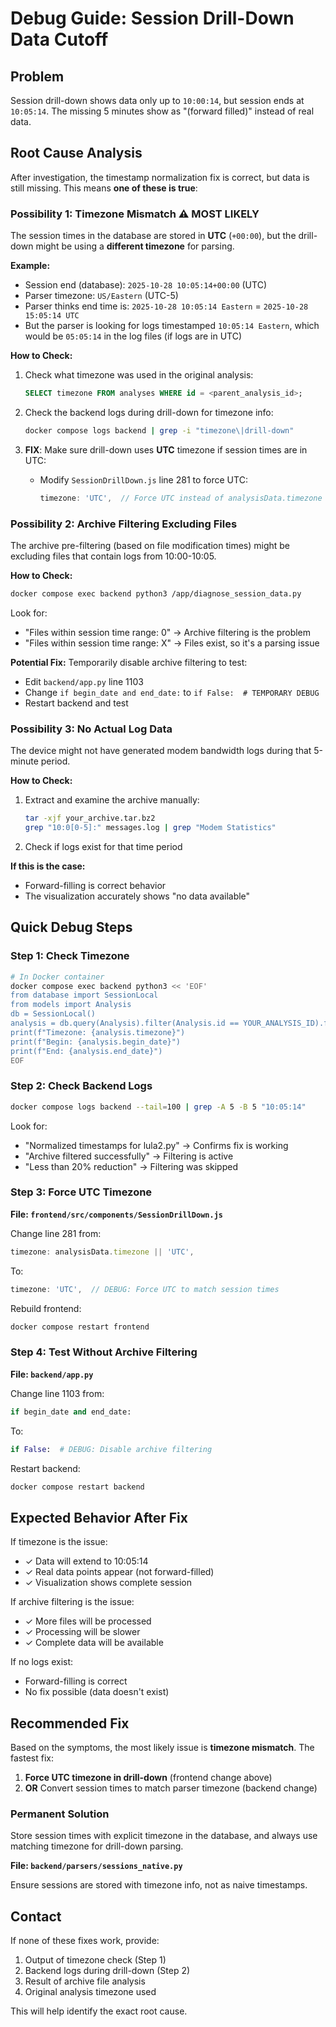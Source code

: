 # Debug Guide: Session Drill-Down Data Cutoff

## Problem
Session drill-down shows data only up to `10:00:14`, but session ends at `10:05:14`. The missing 5 minutes show as "(forward filled)" instead of real data.

## Root Cause Analysis

After investigation, the timestamp normalization fix is correct, but data is still missing. This means **one of these is true**:

### Possibility 1: Timezone Mismatch ⚠️ MOST LIKELY

The session times in the database are stored in **UTC** (`+00:00`), but the drill-down might be using a **different timezone** for parsing.

**Example:**
- Session end (database): `2025-10-28 10:05:14+00:00` (UTC)
- Parser timezone: `US/Eastern` (UTC-5)
- Parser thinks end time is: `2025-10-28 10:05:14 Eastern` = `2025-10-28 15:05:14 UTC`
- But the parser is looking for logs timestamped `10:05:14 Eastern`, which would be `05:05:14` in the log files (if logs are in UTC)

**How to Check:**
1. Check what timezone was used in the original analysis:
   ```sql
   SELECT timezone FROM analyses WHERE id = <parent_analysis_id>;
   ```

2. Check the backend logs during drill-down for timezone info:
   ```bash
   docker compose logs backend | grep -i "timezone\|drill-down"
   ```

3. **FIX**: Make sure drill-down uses **UTC** timezone if session times are in UTC:
   - Modify `SessionDrillDown.js` line 281 to force UTC:
     ```javascript
     timezone: 'UTC',  // Force UTC instead of analysisData.timezone
     ```

### Possibility 2: Archive Filtering Excluding Files

The archive pre-filtering (based on file modification times) might be excluding files that contain logs from 10:00-10:05.

**How to Check:**
```bash
docker compose exec backend python3 /app/diagnose_session_data.py
```

Look for:
- "Files within session time range: 0" → Archive filtering is the problem
- "Files within session time range: X" → Files exist, so it's a parsing issue

**Potential Fix:**
Temporarily disable archive filtering to test:
- Edit `backend/app.py` line 1103
- Change `if begin_date and end_date:` to `if False:  # TEMPORARY DEBUG`
- Restart backend and test

### Possibility 3: No Actual Log Data

The device might not have generated modem bandwidth logs during that 5-minute period.

**How to Check:**
1. Extract and examine the archive manually:
   ```bash
   tar -xjf your_archive.tar.bz2
   grep "10:0[0-5]:" messages.log | grep "Modem Statistics"
   ```

2. Check if logs exist for that time period

**If this is the case:**
- Forward-filling is correct behavior
- The visualization accurately shows "no data available"

## Quick Debug Steps

### Step 1: Check Timezone
```bash
# In Docker container
docker compose exec backend python3 << 'EOF'
from database import SessionLocal
from models import Analysis
db = SessionLocal()
analysis = db.query(Analysis).filter(Analysis.id == YOUR_ANALYSIS_ID).first()
print(f"Timezone: {analysis.timezone}")
print(f"Begin: {analysis.begin_date}")
print(f"End: {analysis.end_date}")
EOF
```

### Step 2: Check Backend Logs
```bash
docker compose logs backend --tail=100 | grep -A 5 -B 5 "10:05:14"
```

Look for:
- "Normalized timestamps for lula2.py" → Confirms fix is working
- "Archive filtered successfully" → Filtering is active
- "Less than 20% reduction" → Filtering was skipped

### Step 3: Force UTC Timezone

**File: `frontend/src/components/SessionDrillDown.js`**

Change line 281 from:
```javascript
timezone: analysisData.timezone || 'UTC',
```

To:
```javascript
timezone: 'UTC',  // DEBUG: Force UTC to match session times
```

Rebuild frontend:
```bash
docker compose restart frontend
```

### Step 4: Test Without Archive Filtering

**File: `backend/app.py`**

Change line 1103 from:
```python
if begin_date and end_date:
```

To:
```python
if False:  # DEBUG: Disable archive filtering
```

Restart backend:
```bash
docker compose restart backend
```

## Expected Behavior After Fix

If timezone is the issue:
- ✓ Data will extend to 10:05:14
- ✓ Real data points appear (not forward-filled)
- ✓ Visualization shows complete session

If archive filtering is the issue:
- ✓ More files will be processed
- ✓ Processing will be slower
- ✓ Complete data will be available

If no logs exist:
- Forward-filling is correct
- No fix possible (data doesn't exist)

## Recommended Fix

Based on the symptoms, the most likely issue is **timezone mismatch**. The fastest fix:

1. **Force UTC timezone in drill-down** (frontend change above)
2. **OR** Convert session times to match parser timezone (backend change)

### Permanent Solution

Store session times with explicit timezone in the database, and always use matching timezone for drill-down parsing.

**File: `backend/parsers/sessions_native.py`**

Ensure sessions are stored with timezone info, not as naive timestamps.

## Contact

If none of these fixes work, provide:
1. Output of timezone check (Step 1)
2. Backend logs during drill-down (Step 2)
3. Result of archive file analysis
4. Original analysis timezone used

This will help identify the exact root cause.

